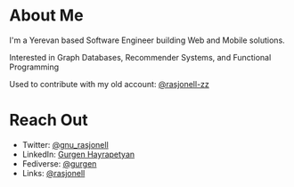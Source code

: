 # About Me
I'm a Yerevan based Software Engineer building Web and Mobile solutions.

Interested in Graph Databases, Recommender Systems, and Functional Programming

Used to contribute with my old account: [@rasjonell-zz](https://github.com/rasjonell-zz)

# Reach Out
- Twitter: [@gnu_rasjonell](https://twitter.com/gnu_rasjonell)
- LinkedIn: [Gurgen Hayrapetyan](https://linkedin.com/in/gurgenhayrapetyan)
- Fediverse: [@gurgen](https://xn--69aa8bzb.xn--y9a3aq/@gurgen)
- Links: [@rasjonell](https://linktr.ee/rasjonell)
